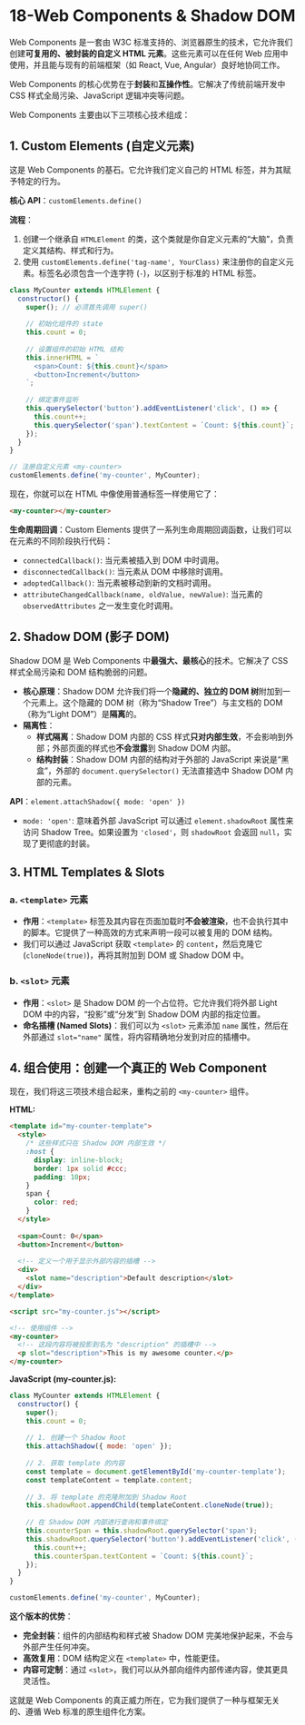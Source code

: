 # 18-Web Components & Shadow DOM

Web Components 是一套由 W3C 标准支持的、浏览器原生的技术，它允许我们创建**可复用的、被封装的自定义 HTML 元素**。这些元素可以在任何 Web 应用中使用，并且能与现有的前端框架（如 React, Vue, Angular）良好地协同工作。

Web Components 的核心优势在于**封装**和**互操作性**。它解决了传统前端开发中 CSS 样式全局污染、JavaScript 逻辑冲突等问题。

Web Components 主要由以下三项核心技术组成：

## 1. Custom Elements (自定义元素)

这是 Web Components 的基石。它允许我们定义自己的 HTML 标签，并为其赋予特定的行为。

**核心 API**：`customElements.define()`

**流程**：
1.  创建一个继承自 `HTMLElement` 的类，这个类就是你自定义元素的“大脑”，负责定义其结构、样式和行为。
2.  使用 `customElements.define('tag-name', YourClass)` 来注册你的自定义元素。标签名必须包含一个连字符 (`-`)，以区别于标准的 HTML 标签。

```javascript
class MyCounter extends HTMLElement {
  constructor() {
    super(); // 必须首先调用 super()
    
    // 初始化组件的 state
    this.count = 0;
    
    // 设置组件的初始 HTML 结构
    this.innerHTML = `
      <span>Count: ${this.count}</span>
      <button>Increment</button>
    `;
    
    // 绑定事件监听
    this.querySelector('button').addEventListener('click', () => {
      this.count++;
      this.querySelector('span').textContent = `Count: ${this.count}`;
    });
  }
}

// 注册自定义元素 <my-counter>
customElements.define('my-counter', MyCounter);
```

现在，你就可以在 HTML 中像使用普通标签一样使用它了：
```html
<my-counter></my-counter>
```

**生命周期回调**：Custom Elements 提供了一系列生命周期回调函数，让我们可以在元素的不同阶段执行代码：
*   `connectedCallback()`: 当元素被插入到 DOM 中时调用。
*   `disconnectedCallback()`: 当元素从 DOM 中移除时调用。
*   `adoptedCallback()`: 当元素被移动到新的文档时调用。
*   `attributeChangedCallback(name, oldValue, newValue)`: 当元素的 `observedAttributes` 之一发生变化时调用。

## 2. Shadow DOM (影子 DOM)

Shadow DOM 是 Web Components 中**最强大、最核心**的技术。它解决了 CSS 样式全局污染和 DOM 结构脆弱的问题。

*   **核心原理**：Shadow DOM 允许我们将一个**隐藏的、独立的 DOM 树**附加到一个元素上。这个隐藏的 DOM 树（称为“Shadow Tree”）与主文档的 DOM（称为“Light DOM”）是**隔离**的。
*   **隔离性**：
    *   **样式隔离**：Shadow DOM 内部的 CSS 样式**只对内部生效**，不会影响到外部；外部页面的样式也**不会泄露**到 Shadow DOM 内部。
    *   **结构封装**：Shadow DOM 内部的结构对于外部的 JavaScript 来说是“黑盒”，外部的 `document.querySelector()` 无法直接选中 Shadow DOM 内部的元素。

**API**：`element.attachShadow({ mode: 'open' })`

*   `mode: 'open'`: 意味着外部 JavaScript 可以通过 `element.shadowRoot` 属性来访问 Shadow Tree。如果设置为 `'closed'`，则 `shadowRoot` 会返回 `null`，实现了更彻底的封装。

## 3. HTML Templates & Slots

### a. `<template>` 元素

*   **作用**：`<template>` 标签及其内容在页面加载时**不会被渲染**，也不会执行其中的脚本。它提供了一种高效的方式来声明一段可以被复用的 DOM 结构。
*   我们可以通过 JavaScript 获取 `<template>` 的 `content`，然后克隆它 (`cloneNode(true)`)，再将其附加到 DOM 或 Shadow DOM 中。

### b. `<slot>` 元素

*   **作用**：`<slot>` 是 Shadow DOM 的一个占位符。它允许我们将外部 Light DOM 中的内容，“投影”或“分发”到 Shadow DOM 内部的指定位置。
*   **命名插槽 (Named Slots)**：我们可以为 `<slot>` 元素添加 `name` 属性，然后在外部通过 `slot="name"` 属性，将内容精确地分发到对应的插槽中。

## 4. 组合使用：创建一个真正的 Web Component

现在，我们将这三项技术组合起来，重构之前的 `<my-counter>` 组件。

**HTML:**
```html
<template id="my-counter-template">
  <style>
    /* 这些样式只在 Shadow DOM 内部生效 */
    :host {
      display: inline-block;
      border: 1px solid #ccc;
      padding: 10px;
    }
    span {
      color: red;
    }
  </style>
  
  <span>Count: 0</span>
  <button>Increment</button>
  
  <!-- 定义一个用于显示外部内容的插槽 -->
  <div>
    <slot name="description">Default description</slot>
  </div>
</template>

<script src="my-counter.js"></script>

<!-- 使用组件 -->
<my-counter>
  <!-- 这段内容将被投影到名为 "description" 的插槽中 -->
  <p slot="description">This is my awesome counter.</p>
</my-counter>
```

**JavaScript (my-counter.js):**
```javascript
class MyCounter extends HTMLElement {
  constructor() {
    super();
    this.count = 0;
    
    // 1. 创建一个 Shadow Root
    this.attachShadow({ mode: 'open' });
    
    // 2. 获取 template 的内容
    const template = document.getElementById('my-counter-template');
    const templateContent = template.content;
    
    // 3. 将 template 的克隆附加到 Shadow Root
    this.shadowRoot.appendChild(templateContent.cloneNode(true));
    
    // 在 Shadow DOM 内部进行查询和事件绑定
    this.counterSpan = this.shadowRoot.querySelector('span');
    this.shadowRoot.querySelector('button').addEventListener('click', () => {
      this.count++;
      this.counterSpan.textContent = `Count: ${this.count}`;
    });
  }
}

customElements.define('my-counter', MyCounter);
```

**这个版本的优势**：
*   **完全封装**：组件的内部结构和样式被 Shadow DOM 完美地保护起来，不会与外部产生任何冲突。
*   **高效复用**：DOM 结构定义在 `<template>` 中，性能更佳。
*   **内容可定制**：通过 `<slot>`，我们可以从外部向组件内部传递内容，使其更具灵活性。

这就是 Web Components 的真正威力所在，它为我们提供了一种与框架无关的、遵循 Web 标准的原生组件化方案。
